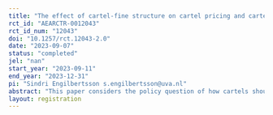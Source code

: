 ```yaml
---
title: "The effect of cartel-fine structure on cartel pricing and cartel stability"
rct_id: "AEARCTR-0012043"
rct_id_num: "12043"
doi: "10.1257/rct.12043-2.0"
date: "2023-09-07"
status: "completed"
jel: "nan"
start_year: "2023-09-11"
end_year: "2023-12-31"
pi: "Sindri Engilbertsson s.engilbertsson@uva.nl"
abstract: "This paper considers the policy question of how cartels should be fined, building on a recent theoretical literature. We compare three different designs for cartel fines on the formation and pricing behavior of cartels theoretically and using a laboratory experiment. The three fining regimes are based on i) profits, ii) revenue, and iii) overcharge. The theoretical findings suggest that the revenue-regime will result in prices above the monopoly level, while the overcharge-regime will keep cartel prices below the monopoly level. Additionally, we expect deterrence to be the greatest under the overcharge regime, and equal under the profit and revenue regimes. We design an experiment that provides a test of our predictions."
layout: registration
---
```


